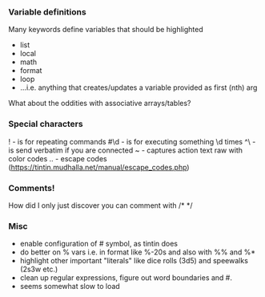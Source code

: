 ### Variable definitions

Many keywords define variables that should be highlighted
 - list
 - local
 - math
 - format
 - loop
 - ...i.e. anything that creates/updates a variable provided as first (nth) arg

What about the oddities with associative arrays/tables?

### Special characters
!   - is for repeating commands
#\d - is for executing something \d times
^\  - is send verbatim if you are connected
~   - captures action text raw with color codes
\.. - escape codes (https://tintin.mudhalla.net/manual/escape_codes.php)

### Comments!

How did I only just discover you can comment with /* */

### Misc
 * enable configuration of # symbol, as tintin does
 * do better on % vars i.e. in format like %-20s and also with %% and %*
 * highlight other important "literals" like dice rolls (3d5) and speewalks (2s3w etc.)
 * clean up regular expressions, figure out word boundaries and #.
 * seems somewhat slow to load